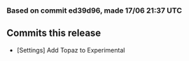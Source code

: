 ### Based on commit ed39d96, made 17/06 21:37 UTC
## Commits this release
  - [Settings] Add Topaz to Experimental